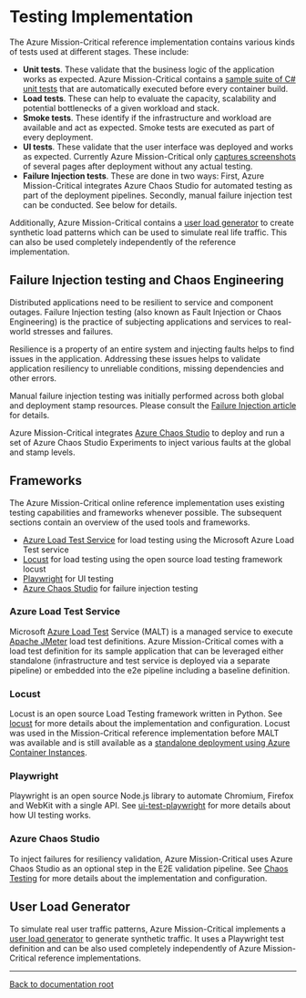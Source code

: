 # Testing Implementation

The Azure Mission-Critical reference implementation contains various kinds of tests used at different stages. These include:

- **Unit tests**. These validate that the business logic of the application works as expected. Azure Mission-Critical contains a [sample suite of C# unit tests](/src/app/AlwaysOn.Tests/README.md) that are automatically executed before every container build.
- **Load tests**. These can help to evaluate the capacity, scalability and potential bottlenecks of a given workload and stack.
- **Smoke tests**. These identify if the infrastructure and workload are available and act as expected. Smoke tests are executed as part of every deployment.
- **UI tests**. These validate that the user interface was deployed and works as expected. Currently Azure Mission-Critical only [captures screenshots](/src/testing/ui-test-playwright/README.md) of several pages after deployment without any actual testing.
- **Failure Injection tests**. These are done in two ways: First, Azure Mission-Critical integrates Azure Chaos Studio for automated testing as part of the deployment pipelines. Secondly, manual failure injection test can be conducted. See below for details.

Additionally, Azure Mission-Critical contains a [user load generator](/src/testing/userload-generator/README.md) to create synthetic load patterns which can be used to simulate real life traffic. This can also be used completely independently of the reference implementation.

## Failure Injection testing and Chaos Engineering

Distributed applications need to be resilient to service and component outages. Failure Injection testing (also known as Fault Injection or Chaos Engineering) is the practice of subjecting applications and services to real-world stresses and failures.

Resilience is a property of an entire system and injecting faults helps to find issues in the application. Addressing these issues helps to validate application resiliency to unreliable conditions, missing dependencies and other errors.

Manual failure injection testing was initially performed across both global and deployment stamp resources. Please consult the [Failure Injection article](https://learn.microsoft.com/azure/architecture/reference-architectures/containers/aks-mission-critical/mission-critical-deploy-test#testing-failure-injection-testing-and-chaos-engineering) for details.

Azure Mission-Critical integrates [Azure Chaos Studio](https://aka.ms/chaosstudio) to deploy and run a set of Azure Chaos Studio Experiments to inject various faults at the global and stamp levels.

## Frameworks

The Azure Mission-Critical online reference implementation uses existing testing capabilities and frameworks whenever possible. The subsequent sections contain an overview of the used tools and frameworks.

- [Azure Load Test Service](#azure-load-test-service) for load testing using the Microsoft Azure Load Test service
- [Locust](#locust) for load testing using the open source load testing framework locust
- [Playwright](#playwright) for UI testing
- [Azure Chaos Studio](#azure-chaos-studio) for failure injection testing

### Azure Load Test Service

Microsoft [Azure Load Test](https://learn.microsoft.com/azure/load-testing/overview-what-is-azure-load-testing) Service (MALT) is a managed service to execute [Apache JMeter](https://jmeter.apache.org/) load test definitions. Azure Mission-Critical comes with a load test definition for its sample application that can be leveraged either standalone (infrastructure and test service is deployed via a separate pipeline) or embedded into the e2e pipeline including a baseline definition.

### Locust

Locust is an open source Load Testing framework written in Python. See [locust](./loadtest-locust/README.md) for more details about the implementation and configuration. Locust was used in the Mission-Critical reference implementation before MALT was available and is still available as a [standalone deployment using Azure Container Instances](https://medium.com/microsoftazure/globally-distributed-load-tests-in-azure-with-locust-aeb3a365cd60).

### Playwright

Playwright is an open source Node.js library to automate Chromium, Firefox and WebKit with a single API. See [ui-test-playwright](./ui-test-playwright/README.md) for more details about how UI testing works.

### Azure Chaos Studio

To inject failures for resiliency validation, Azure Mission-Critical uses Azure Chaos Studio as an optional step in the E2E validation pipeline. See [Chaos Testing](./chaos-testing/README.md) for more details about the implementation and configuration.

## User Load Generator

To simulate real user traffic patterns, Azure Mission-Critical implements a [user load generator](./userload-generator/README.md) to generate synthetic traffic. It uses a Playwright test definition and can be also used completely independently of Azure Mission-Critical reference implementations.

---

[Back to documentation root](/docs/README.md)
